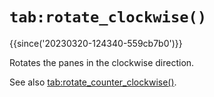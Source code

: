 # `tab:rotate_clockwise()`

{{since('20230320-124340-559cb7b0')}}

Rotates the panes in the clockwise direction.

See also [tab:rotate_counter_clockwise()](rotate_counter_clockwise.md).
